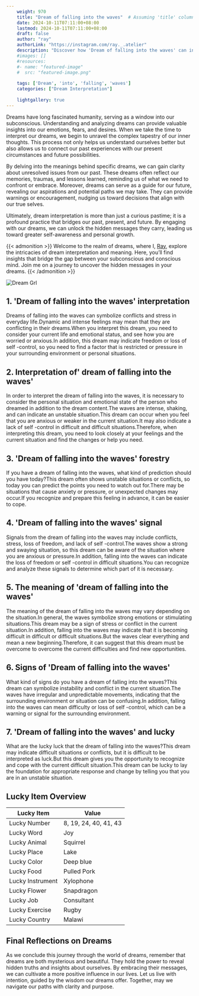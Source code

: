 ```yaml
---
    weight: 970
    title: "Dream of falling into the waves"  # Assuming 'title' column exists
    date: 2024-10-11T07:11:00+08:00
    lastmod: 2024-10-11T07:11:00+08:00
    draft: false
    author: "ray"
    authorLink: "https://instagram.com/ray._.atelier"
    description: "Discover how 'Dream of falling into the waves' can interpret your future and uncover its significant meanings in your life."
    #images: []
    #resources:
    #- name: "featured-image"
    #  src: "featured-image.png"
    
    tags: ['Dream', 'into', 'falling', 'waves']
    categories: ["Dream Interpretation"]
    
    lightgallery: true
---
```

    
Dreams have long fascinated humanity, serving as a window into our subconscious. Understanding and analyzing dreams can provide valuable insights into our emotions, fears, and desires. When we take the time to interpret our dreams, we begin to unravel the complex tapestry of our inner thoughts. This process not only helps us understand ourselves better but also allows us to connect our past experiences with our present circumstances and future possibilities.

By delving into the meanings behind specific dreams, we can gain clarity about unresolved issues from our past. These dreams often reflect our memories, traumas, and lessons learned, reminding us of what we need to confront or embrace. Moreover, dreams can serve as a guide for our future, revealing our aspirations and potential paths we may take. They can provide warnings or encouragement, nudging us toward decisions that align with our true selves.

Ultimately, dream interpretation is more than just a curious pastime; it is a profound practice that bridges our past, present, and future. By engaging with our dreams, we can unlock the hidden messages they carry, leading us toward greater self-awareness and personal growth.

{{< admonition >}}
Welcome to the realm of dreams, where I, [Ray](https://instagram.com/ray._.atelier), explore the intricacies of dream interpretation and meaning. Here, you’ll find insights that bridge the gap between your subconscious and conscious mind. Join me on a journey to uncover the hidden messages in your dreams.
{{< /admonition >}}

![Dream Grl](https://cdn.pixabay.com/photo/2017/11/02/03/35/gothic-2910057_1280.jpg "Dream Grl")

## 1. 'Dream of falling into the waves' interpretation
Dreams of falling into the waves can symbolize conflicts and stress in everyday life.Dynamic and intense feelings may mean that they are conflicting in their dreams.When you interpret this dream, you need to consider your current life and emotional status, and see how you are worried or anxious.In addition, this dream may indicate freedom or loss of self -control, so you need to find a factor that is restricted or pressure in your surrounding environment or personal situations.

## 2. Interpretation of' dream of falling into the waves'
In order to interpret the dream of falling into the waves, it is necessary to consider the personal situation and emotional state of the person who dreamed in addition to the dream content.The waves are intense, shaking, and can indicate an unstable situation.This dream can occur when you feel that you are anxious or weaker in the current situation.It may also indicate a lack of self -control in difficult and difficult situations.Therefore, when interpreting this dream, you need to look closely at your feelings and the current situation and find the changes or help you need.

## 3. 'Dream of falling into the waves' forestry
If you have a dream of falling into the waves, what kind of prediction should you have today?This dream often shows unstable situations or conflicts, so today you can predict the points you need to watch out for.There may be situations that cause anxiety or pressure, or unexpected changes may occur.If you recognize and prepare this feeling in advance, it can be easier to cope.

## 4. 'Dream of falling into the waves' signal
Signals from the dream of falling into the waves may include conflicts, stress, loss of freedom, and lack of self -control.The waves show a strong and swaying situation, so this dream can be aware of the situation where you are anxious or pressure.In addition, falling into the waves can indicate the loss of freedom or self -control in difficult situations.You can recognize and analyze these signals to determine which part of it is necessary.

## 5. The meaning of 'dream of falling into the waves'
The meaning of the dream of falling into the waves may vary depending on the situation.In general, the waves symbolize strong emotions or stimulating situations.This dream may be a sign of stress or conflict in the current situation.In addition, falling into the waves may indicate that it is becoming difficult in difficult or difficult situations.But the waves clear everything and mean a new beginning.Therefore, it can suggest that this dream must be overcome to overcome the current difficulties and find new opportunities.

## 6. Signs of 'Dream of falling into the waves'
What kind of signs do you have a dream of falling into the waves?This dream can symbolize instability and conflict in the current situation.The waves have irregular and unpredictable movements, indicating that the surrounding environment or situation can be confusing.In addition, falling into the waves can mean difficulty or loss of self -control, which can be a warning or signal for the surrounding environment.

## 7. 'Dream of falling into the waves' and lucky
What are the lucky luck that the dream of falling into the waves?This dream may indicate difficult situations or conflicts, but it is difficult to be interpreted as luck.But this dream gives you the opportunity to recognize and cope with the current difficult situation.This dream can be lucky to lay the foundation for appropriate response and change by telling you that you are in an unstable situation.

## Lucky Item Overview
| Lucky Item          | Value              |
|---------------|--------------------|
| Lucky Number        | 8, 19, 24, 40, 41, 43  |
| Lucky Word          | Joy |
| Lucky Animal        | Squirrel |
| Lucky Place         | Lake     |
| Lucky Color         | Deep blue     |
| Lucky Food          | Pulled Pork      |
| Lucky Instrument    | Xylophone |
| Lucky Flower        | Snapdragon    |
| Lucky Job           | Consultant       |
| Lucky Exercise      | Rugby  |
| Lucky Country       | Malawi    |


##  Final Reflections on Dreams

As we conclude this journey through the world of dreams, remember that dreams are both mysterious and beautiful. They hold the power to reveal hidden truths and insights about ourselves. By embracing their messages, we can cultivate a more positive influence in our lives. Let us live with intention, guided by the wisdom our dreams offer. Together, may we navigate our paths with clarity and purpose.
